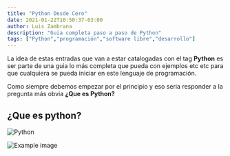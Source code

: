 ```yaml
---
title: "Python Desde Cero"
date: 2021-01-22T10:50:37-03:00
author: Luis Zambrana
description: "Guia completa paso a paso de Python"
tags: ["Python","programación","software libre","desarrollo"]
---
```


La idea de estas entradas que van a estar catalogadas con el tag **Python** es ser parte de una guia lo más completa que pueda con ejemplos etc etc para que cualquiera se pueda iniciar en este lenguaje de programación.

Como siempre debemos empezar por el principio y eso seria responder a la pregunta más obvia **¿Que es Python?**

## ¿Que es python?

![Python](("https://luisazambrana.github.io/puntolibre/images/logo-python.png") "Python")

![Example image](/static/image.png)